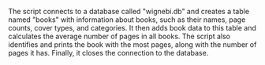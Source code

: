 The script connects to a database called "wignebi.db" and creates a table named "books" with information about books, such as their names, page counts, cover types, and categories. It then adds book data to this table and calculates the average number of pages in all books. The script also identifies and prints the book with the most pages, along with the number of pages it has. Finally, it closes the connection to the database.
